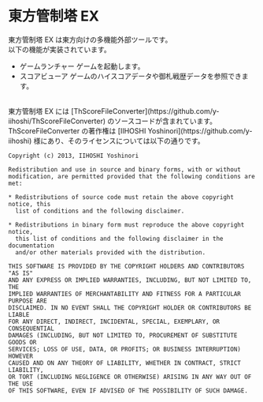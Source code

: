 # 東方管制塔 EX
東方管制塔 EX は東方向けの多機能外部ツールです。<br>
以下の機能が実装されています。
- ゲームランチャー
ゲームを起動します。
- スコアビューア
ゲームのハイスコアデータや御札戦歴データを参照できます。<br>
<br>
東方管制塔 EX には [ThScoreFileConverter](https://github.com/y-iihoshi/ThScoreFileConverter) のソースコードが含まれています。<br>
ThScoreFileConverter の著作権は [IIHOSHI Yoshinori](https://github.com/y-iihoshi) 様にあり、そのライセンスについては以下の通りです。<br>

```
Copyright (c) 2013, IIHOSHI Yoshinori

Redistribution and use in source and binary forms, with or without
modification, are permitted provided that the following conditions are met:

* Redistributions of source code must retain the above copyright notice, this
  list of conditions and the following disclaimer.

* Redistributions in binary form must reproduce the above copyright notice,
  this list of conditions and the following disclaimer in the documentation
  and/or other materials provided with the distribution.

THIS SOFTWARE IS PROVIDED BY THE COPYRIGHT HOLDERS AND CONTRIBUTORS "AS IS"
AND ANY EXPRESS OR IMPLIED WARRANTIES, INCLUDING, BUT NOT LIMITED TO, THE
IMPLIED WARRANTIES OF MERCHANTABILITY AND FITNESS FOR A PARTICULAR PURPOSE ARE
DISCLAIMED. IN NO EVENT SHALL THE COPYRIGHT HOLDER OR CONTRIBUTORS BE LIABLE
FOR ANY DIRECT, INDIRECT, INCIDENTAL, SPECIAL, EXEMPLARY, OR CONSEQUENTIAL
DAMAGES (INCLUDING, BUT NOT LIMITED TO, PROCUREMENT OF SUBSTITUTE GOODS OR
SERVICES; LOSS OF USE, DATA, OR PROFITS; OR BUSINESS INTERRUPTION) HOWEVER
CAUSED AND ON ANY THEORY OF LIABILITY, WHETHER IN CONTRACT, STRICT LIABILITY,
OR TORT (INCLUDING NEGLIGENCE OR OTHERWISE) ARISING IN ANY WAY OUT OF THE USE
OF THIS SOFTWARE, EVEN IF ADVISED OF THE POSSIBILITY OF SUCH DAMAGE.
```
